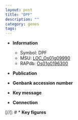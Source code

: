 ```yaml
---
layout: post
title: "DPF"
description: ""
category: genes
tags: 
---
```


* **Information**  
    + Symbol: DPF  
    + MSU: [LOC_Os01g09990](http://rice.uga.edu/cgi-bin/ORF_infopage.cgi?orf=LOC_Os01g09990)  
    + RAPdb: [Os01g0196300](http://rapdb.dna.affrc.go.jp/viewer/gbrowse_details/irgsp1?name=Os01g0196300)  

* **Publication**  

* **Genbank accession number**  

* **Key message**  

* **Connection**  

[//]: # * **Key figures**  


